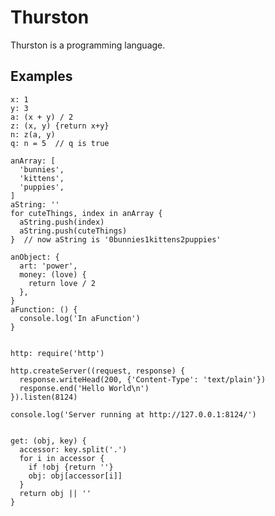 Thurston
========
Thurston is a programming language.

Examples
--------
    x: 1
    y: 3
    a: (x + y) / 2
    z: (x, y) {return x+y}
    n: z(a, y)
    q: n = 5  // q is true
    
    anArray: [
      'bunnies', 
      'kittens', 
      'puppies',
    ]
    aString: ''
    for cuteThings, index in anArray {
      aString.push(index)
      aString.push(cuteThings)
    }  // now aString is '0bunnies1kittens2puppies' 

    anObject: {
      art: 'power',
      money: (love) {
        return love / 2
      },
    }
    aFunction: () {
      console.log('In aFunction')
    }


    http: require('http')

    http.createServer((request, response) {
      response.writeHead(200, {'Content-Type': 'text/plain'})
      response.end('Hello World\n')
    }).listen(8124)

    console.log('Server running at http://127.0.0.1:8124/')


    get: (obj, key) {
      accessor: key.split('.')
      for i in accessor {
        if !obj {return ''}
        obj: obj[accessor[i]]
      }
      return obj || ''
    }
